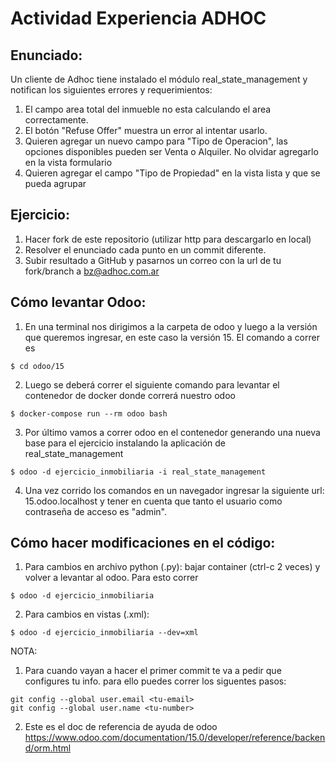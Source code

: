 # Actividad Experiencia ADHOC

## Enunciado:

Un cliente de Adhoc tiene instalado el módulo real_state_management y notifican los siguientes errores y requerimientos:

1. El campo area total del inmueble no esta calculando el area correctamente.
2. El botón "Refuse Offer" muestra un error al intentar usarlo.
3. Quieren agregar un nuevo campo para "Tipo de Operacion", las opciones disponibles pueden ser Venta o Alquiler. No olvidar agregarlo en la vista formulario
4. Quieren agregar el campo "Tipo de Propiedad" en la vista lista y que se pueda agrupar

## Ejercicio:

1. Hacer fork de este repositorio (utilizar http para descargarlo en local)
2. Resolver el enunciado cada punto en un commit diferente.
3. Subir resultado a GitHub y pasarnos un correo con la url de tu fork/branch a bz@adhoc.com.ar

## Cómo levantar Odoo:

1. En una terminal nos dirigimos a la carpeta de odoo y luego a la versión que queremos ingresar, en este caso la versión 15. El comando a correr es

```
$ cd odoo/15
```
2. Luego se deberá correr el siguiente comando para levantar el contenedor de docker donde correrá nuestro odoo

```
$ docker-compose run --rm odoo bash
```
3. Por último vamos a correr odoo en el contenedor generando una nueva base para el ejercicio instalando la aplicación de real_state_management

```
$ odoo -d ejercicio_inmobiliaria -i real_state_management
```

4. Una vez corrido los comandos en un navegador ingresar la siguiente url: 15.odoo.localhost y tener en cuenta que tanto el usuario como contraseña de acceso es "admin".


## Cómo hacer modificaciones en el código:

1. Para cambios en archivo python (.py): bajar container (ctrl-c 2 veces) y volver a levantar al odoo. Para esto correr

```
$ odoo -d ejercicio_inmobiliaria
```

2. Para cambios en vistas (.xml):

```
$ odoo -d ejercicio_inmobiliaria --dev=xml
```

NOTA:

1. Para cuando vayan a hacer el primer commit te va a pedir que configures tu info. para ello puedes correr los siguentes pasos:

```
git config --global user.email <tu-email>
git config --global user.name <tu-number>
```

2. Este es el doc de referencia de ayuda de odoo https://www.odoo.com/documentation/15.0/developer/reference/backend/orm.html
